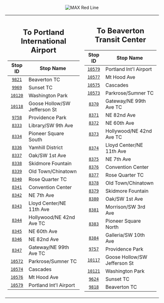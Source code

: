 <div align="center">

![MAX Red Line](https://placehold.co/820x100/D81526/fff?text=Route+90+%28MAX+Red+Line%29&font=montserrat)

<table>
<tr>
<td align="center" width=410>

## To Portland International Airport

| Stop ID                                                                                         | Stop Name                    |
| :---------------------------------------------------------------------------------------------: | ---------------------------- |
| [`9821`](https://www.google.com/maps/search/?api=1&query=45.4916963655044%2C-122.801200432586)  | Beaverton TC                 |
| [`9969`](https://www.google.com/maps/search/?api=1&query=45.5100981340042%2C-122.780756760901)  | Sunset TC                    |
| [`10120`](https://www.google.com/maps/search/?api=1&query=45.5106531269153%2C-122.71633983488)  | Washington Park              |
| [`10118`](https://www.google.com/maps/search/?api=1&query=45.5179893728857%2C-122.693543601956) | Goose Hollow/SW Jefferson St |
| [`9758`](https://www.google.com/maps/search/?api=1&query=45.5213214834868%2C-122.689886441539)  | Providence Park              |
| [`8333`](https://www.google.com/maps/search/?api=1&query=45.5191601075814%2C-122.681620407491)  | Library/SW 9th Ave           |
| [`8334`](https://www.google.com/maps/search/?api=1&query=45.5184955248011%2C-122.679145330676)  | Pioneer Square South         |
| [`8336`](https://www.google.com/maps/search/?api=1&query=45.5171526299949%2C-122.674171902776)  | Yamhill District             |
| [`8337`](https://www.google.com/maps/search/?api=1&query=45.5202804596563%2C-122.672146424037)  | Oak/SW 1st Ave               |
| [`8338`](https://www.google.com/maps/search/?api=1&query=45.5230954685995%2C-122.671256313655)  | Skidmore Fountain            |
| [`8339`](https://www.google.com/maps/search/?api=1&query=45.5251796242201%2C-122.671353185505)  | Old Town/Chinatown           |
| [`8340`](https://www.google.com/maps/search/?api=1&query=45.5300567999826%2C-122.66491664178)   | Rose Quarter TC              |
| [`8341`](https://www.google.com/maps/search/?api=1&query=45.5300519305776%2C-122.661907990664)  | Convention Center            |
| [`8342`](https://www.google.com/maps/search/?api=1&query=45.5300550506696%2C-122.657740001116)  | NE 7th Ave                   |
| [`8343`](https://www.google.com/maps/search/?api=1&query=45.5300671719759%2C-122.65363838177)   | Lloyd Center/NE 11th Ave     |
| [`8344`](https://www.google.com/maps/search/?api=1&query=45.532772097942%2C-122.620708267355)   | Hollywood/NE 42nd Ave TC     |
| [`8345`](https://www.google.com/maps/search/?api=1&query=45.5287635644905%2C-122.602703268868)  | NE 60th Ave                  |
| [`8346`](https://www.google.com/maps/search/?api=1&query=45.5332206411059%2C-122.577794357852)  | NE 82nd Ave                  |
| [`8347`](https://www.google.com/maps/search/?api=1&query=45.5302691055218%2C-122.563577524511)  | Gateway/NE 99th Ave TC       |
| [`10572`](https://www.google.com/maps/search/?api=1&query=45.5592007088953%2C-122.56537956819)  | Parkrose/Sumner TC           |
| [`10574`](https://www.google.com/maps/search/?api=1&query=45.5723903276343%2C-122.558289560695) | Cascades                     |
| [`10576`](https://www.google.com/maps/search/?api=1&query=45.5773587738933%2C-122.567151434765) | Mt Hood Ave                  |
| [`10579`](https://www.google.com/maps/search/?api=1&query=45.587584%2C-122.5931)                | Portland Int'l Airport       |

</td>
<td align="center" width=410>

## To Beaverton Transit Center

| Stop ID                                                                                         | Stop Name                    |
| :---------------------------------------------------------------------------------------------: | ---------------------------- |
| [`10579`](https://www.google.com/maps/search/?api=1&query=45.587584%2C-122.5931)                | Portland Int'l Airport       |
| [`10577`](https://www.google.com/maps/search/?api=1&query=45.5768610212536%2C-122.567140829383) | Mt Hood Ave                  |
| [`10575`](https://www.google.com/maps/search/?api=1&query=45.5720751580038%2C-122.557700297686) | Cascades                     |
| [`10573`](https://www.google.com/maps/search/?api=1&query=45.5588291962123%2C-122.565860703069) | Parkrose/Sumner TC           |
| [`8370`](https://www.google.com/maps/search/?api=1&query=45.530839025141%2C-122.563626896073)   | Gateway/NE 99th Ave TC       |
| [`8371`](https://www.google.com/maps/search/?api=1&query=45.5334782038965%2C-122.578437295634)  | NE 82nd Ave                  |
| [`8372`](https://www.google.com/maps/search/?api=1&query=45.5284911659404%2C-122.603341898276)  | NE 60th Ave                  |
| [`8373`](https://www.google.com/maps/search/?api=1&query=45.5329565531532%2C-122.621366792078)  | Hollywood/NE 42nd Ave TC     |
| [`8374`](https://www.google.com/maps/search/?api=1&query=45.5301463713758%2C-122.654334508265)  | Lloyd Center/NE 11th Ave     |
| [`8375`](https://www.google.com/maps/search/?api=1&query=45.53015%2C-122.658277)                | NE 7th Ave                   |
| [`8376`](https://www.google.com/maps/search/?api=1&query=45.530137848543%2C-122.662539549115)   | Convention Center            |
| [`8377`](https://www.google.com/maps/search/?api=1&query=45.5302353512818%2C-122.66555734012)   | Rose Quarter TC              |
| [`8378`](https://www.google.com/maps/search/?api=1&query=45.5246953346089%2C-122.671466795694)  | Old Town/Chinatown           |
| [`8379`](https://www.google.com/maps/search/?api=1&query=45.5228727583101%2C-122.671390260638)  | Skidmore Fountain            |
| [`8380`](https://www.google.com/maps/search/?api=1&query=45.5198597205757%2C-122.672522992326)  | Oak/SW 1st Ave               |
| [`8381`](https://www.google.com/maps/search/?api=1&query=45.5181811277907%2C-122.675385866199)  | Morrison/SW 3rd Ave          |
| [`8383`](https://www.google.com/maps/search/?api=1&query=45.5192530913679%2C-122.679474777158)  | Pioneer Square North         |
| [`8384`](https://www.google.com/maps/search/?api=1&query=45.5199099188694%2C-122.681918753514)  | Galleria/SW 10th Ave         |
| [`9757`](https://www.google.com/maps/search/?api=1&query=45.521832999998%2C-122.68981599998)    | Providence Park              |
| [`10117`](https://www.google.com/maps/search/?api=1&query=45.5182356297709%2C-122.694089417009) | Goose Hollow/SW Jefferson St |
| [`10121`](https://www.google.com/maps/search/?api=1&query=45.510661324633%2C-122.717244395707)  | Washington Park              |
| [`9624`](https://www.google.com/maps/search/?api=1&query=45.5103834911766%2C-122.781299103305)  | Sunset TC                    |
| [`9818`](https://www.google.com/maps/search/?api=1&query=45.4913303686551%2C-122.801723195359)  | Beaverton TC                 |

</td>
</tr>
</table>

</div>
